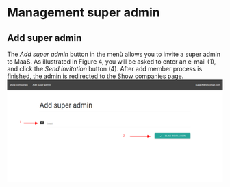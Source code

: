 # Management super admin
## Add super admin
The *Add super admin* button in the menù allows you to invite a super admin to MaaS.
As illustrated in Figure 4, you will be asked to enter an e-mail (1), and click the *Send invitation* button (4). After add member process is finished, the admin is redirected to the Show companies page.
![](../img/addSuperAdmin.png)
